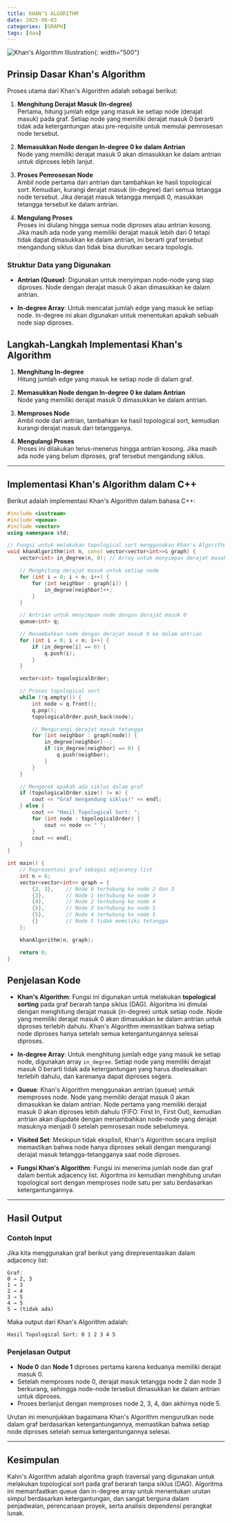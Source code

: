 ```yaml
---
title: KHAN'S ALGORITHM
date: 2025-06-03
categories: [GRAPH]
tags: [daa]
---
```


![Khan's Algorithm Illustration](assets/K9.jpeg){: width="500"}

## Prinsip Dasar Khan's Algorithm

Proses utama dari Khan's Algorithm adalah sebagai berikut:

1. **Menghitung Derajat Masuk (In-degree)**  
   Pertama, hitung jumlah edge yang masuk ke setiap node (derajat masuk) pada graf. Setiap node yang memiliki derajat masuk 0 berarti tidak ada ketergantungan atau pre-requisite untuk memulai pemrosesan node tersebut.

2. **Memasukkan Node dengan In-degree 0 ke dalam Antrian**  
   Node yang memiliki derajat masuk 0 akan dimasukkan ke dalam antrian untuk diproses lebih lanjut.

3. **Proses Pemrosesan Node**  
   Ambil node pertama dari antrian dan tambahkan ke hasil topological sort. Kemudian, kurangi derajat masuk (in-degree) dari semua tetangga node tersebut. Jika derajat masuk tetangga menjadi 0, masukkan tetangga tersebut ke dalam antrian.

4. **Mengulang Proses**  
   Proses ini diulang hingga semua node diproses atau antrian kosong. Jika masih ada node yang memiliki derajat masuk lebih dari 0 tetapi tidak dapat dimasukkan ke dalam antrian, ini berarti graf tersebut mengandung siklus dan tidak bisa diurutkan secara topologis.

### Struktur Data yang Digunakan

- **Antrian (Queue)**: Digunakan untuk menyimpan node-node yang siap diproses. Node dengan derajat masuk 0 akan dimasukkan ke dalam antrian.
  
- **In-degree Array**: Untuk mencatat jumlah edge yang masuk ke setiap node. In-degree ini akan digunakan untuk menentukan apakah sebuah node siap diproses.

## Langkah-Langkah Implementasi Khan's Algorithm

1. **Menghitung In-degree**  
   Hitung jumlah edge yang masuk ke setiap node di dalam graf.

2. **Memasukkan Node dengan In-degree 0 ke dalam Antrian**  
   Node yang memiliki derajat masuk 0 dimasukkan ke dalam antrian.

3. **Memproses Node**  
   Ambil node dari antrian, tambahkan ke hasil topological sort, kemudian kurangi derajat masuk dari tetangganya.

4. **Mengulangi Proses**  
   Proses ini dilakukan terus-menerus hingga antrian kosong. Jika masih ada node yang belum diproses, graf tersebut mengandung siklus.

---

## Implementasi Khan's Algorithm dalam C++

Berikut adalah implementasi Khan's Algorithm dalam bahasa C++:

```cpp
#include <iostream>
#include <queue>
#include <vector>
using namespace std;

// Fungsi untuk melakukan topological sort menggunakan Khan's Algorithm
void khanAlgorithm(int n, const vector<vector<int>>& graph) {
    vector<int> in_degree(n, 0); // Array untuk menyimpan derajat masuk setiap node

    // Menghitung derajat masuk untuk setiap node
    for (int i = 0; i < n; i++) {
        for (int neighbor : graph[i]) {
            in_degree[neighbor]++;
        }
    }

    // Antrian untuk menyimpan node dengan derajat masuk 0
    queue<int> q;

    // Menambahkan node dengan derajat masuk 0 ke dalam antrian
    for (int i = 0; i < n; i++) {
        if (in_degree[i] == 0) {
            q.push(i);
        }
    }

    vector<int> topologicalOrder;

    // Proses topological sort
    while (!q.empty()) {
        int node = q.front();
        q.pop();
        topologicalOrder.push_back(node);

        // Mengurangi derajat masuk tetangga
        for (int neighbor : graph[node]) {
            in_degree[neighbor]--;
            if (in_degree[neighbor] == 0) {
                q.push(neighbor);
            }
        }
    }

    // Mengecek apakah ada siklus dalam graf
    if (topologicalOrder.size() != n) {
        cout << "Graf mengandung siklus!" << endl;
    } else {
        cout << "Hasil Topological Sort: ";
        for (int node : topologicalOrder) {
            cout << node << " ";
        }
        cout << endl;
    }
}

int main() {
    // Representasi graf sebagai adjacency list
    int n = 6;
    vector<vector<int>> graph = {
        {2, 3},    // Node 0 terhubung ke node 2 dan 3
        {3},       // Node 1 terhubung ke node 3
        {4},       // Node 2 terhubung ke node 4
        {5},       // Node 3 terhubung ke node 5
        {5},       // Node 4 terhubung ke node 5
        {}         // Node 5 tidak memiliki tetangga
    };

    khanAlgorithm(n, graph);

    return 0;
}
```

## Penjelasan Kode

- **Khan's Algorithm**: Fungsi ini digunakan untuk melakukan **topological sorting** pada graf berarah tanpa siklus (DAG). Algoritma ini dimulai dengan menghitung derajat masuk (in-degree) untuk setiap node. Node yang memiliki derajat masuk 0 akan dimasukkan ke dalam antrian untuk diproses terlebih dahulu. Khan's Algorithm memastikan bahwa setiap node diproses hanya setelah semua ketergantungannya selesai diproses.

- **In-degree Array**: Untuk menghitung jumlah edge yang masuk ke setiap node, digunakan array `in_degree`. Setiap node yang memiliki derajat masuk 0 berarti tidak ada ketergantungan yang harus diselesaikan terlebih dahulu, dan karenanya dapat diproses segera.

- **Queue**: Khan's Algorithm menggunakan antrian (queue) untuk memproses node. Node yang memiliki derajat masuk 0 akan dimasukkan ke dalam antrian. Node pertama yang memiliki derajat masuk 0 akan diproses lebih dahulu (FIFO: First In, First Out), kemudian antrian akan diupdate dengan menambahkan node-node yang derajat masuknya menjadi 0 setelah pemrosesan node sebelumnya.

- **Visited Set**: Meskipun tidak eksplisit, Khan's Algorithm secara implisit memastikan bahwa node hanya diproses sekali dengan mengurangi derajat masuk tetangga-tetangganya saat node diproses.

- **Fungsi Khan's Algorithm**: Fungsi ini menerima jumlah node dan graf dalam bentuk adjacency list. Algoritma ini kemudian menghitung urutan topological sort dengan memproses node satu per satu berdasarkan ketergantungannya.

---

## Hasil Output

### Contoh Input

Jika kita menggunakan graf berikut yang direpresentasikan dalam adjacency list:

```
Graf:
0 → 2, 3
1 → 3
2 → 4
3 → 5
4 → 5
5 → (tidak ada)
```

Maka output dari Khan's Algorithm adalah:

```
Hasil Topological Sort: 0 1 2 3 4 5
```


### Penjelasan Output

- **Node 0** dan **Node 1** diproses pertama karena keduanya memiliki derajat masuk 0.
- Setelah memproses node 0, derajat masuk tetangga node 2 dan node 3 berkurang, sehingga node-node tersebut dimasukkan ke dalam antrian untuk diproses.
- Proses berlanjut dengan memproses node 2, 3, 4, dan akhirnya node 5.

Urutan ini menunjukkan bagaimana Khan's Algorithm mengurutkan node dalam graf berdasarkan ketergantungannya, memastikan bahwa setiap node diproses setelah semua ketergantungannya selesai.

---

## Kesimpulan

Kahn's Algorithm adalah algoritma graph traversal yang digunakan untuk melakukan topological sort pada graf berarah tanpa siklus (DAG). Algoritma ini memanfaatkan queue dan in-degree array untuk menentukan urutan simpul berdasarkan ketergantungan, dan sangat berguna dalam penjadwalan, perencanaan proyek, serta analisis dependensi perangkat lunak.